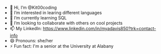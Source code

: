 - 👋 Hi, I’m @Kit00coding
- 👀 I’m interested in learing different languages
- 🌱 I’m currently learning SQL
- 💞️ I’m looking to collaborate with others on cool projects
- 📫 My LinkedIn: https://www.linkedin.com/in/myadavis850?trk=contact-info
- 😄 Pronouns: she/her
- ⚡ Fun fact: I'm a senior at the University at Alabany

<!---
Kit00coding/Kit00coding is a ✨ special ✨ repository because its `README.md` (this file) appears on your GitHub profile.
You can click the Preview link to take a look at your changes.
--->

